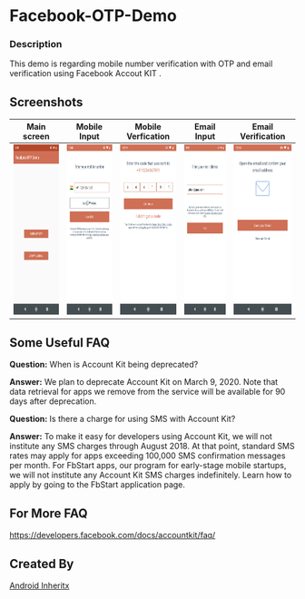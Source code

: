 # Facebook-OTP-Demo

### Description
This demo is regarding mobile number verification with OTP and email verification using Facebook Accout KIT .

## Screenshots
| Main screen | Mobile Input | Mobile Verfication | Email Input | Email Verification
|-----------------------------------------------------------------------------------------------------------------------------|-------------------------------------------------------------------------------------------------------------------------------|----------------------------------------------------------------------------------------------------------------------|--------------------------------------------------------------------------------------------------------------------------------|--------------------------------------------------------------------------------------------------------------------------------
|<img src="screenshots/otp_main_screen.png" height="300em" /> | <img src="screenshots/mobile_input.png" height="300em" /> | <img src="screenshots/mobile_verification.png" height="300em" /> | <img src="screenshots/email_input.png" height="300em"/> |<img src="screenshots/email_verification.png" height="300em" /> 


## Some Useful FAQ



**Question:** When is Account Kit being deprecated?

**Answer:** We plan to deprecate Account Kit on March 9, 2020. Note that data retrieval for apps we remove from the service will be available for 90 days after deprecation.


**Question:** Is there a charge for using SMS with Account Kit?

**Answer:** To make it easy for developers using Account Kit, we will not institute any SMS charges through August 2018. At that point, standard SMS rates may apply for apps exceeding 100,000 SMS confirmation messages per month. For FbStart apps, our program for early-stage mobile startups, we will not institute any Account Kit SMS charges indefinitely. Learn how to apply by going to the FbStart application page.


## For More FAQ
https://developers.facebook.com/docs/accountkit/faq/

## Created By

[Android Inheritx](https://github.com/android-inheritx)
